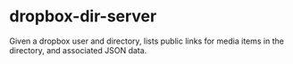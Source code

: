 dropbox-dir-server
==================

Given a dropbox user and directory, lists public links for media items in the directory, and associated JSON data.
